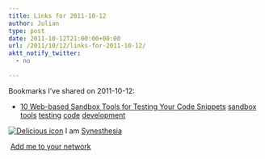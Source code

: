 ```yaml
---
title: Links for 2011-10-12
author: Julian
type: post
date: 2011-10-12T21:00:00+00:00
url: /2011/10/12/links-for-2011-10-12/
aktt_notify_twitter:
  - no

---
```

Bookmarks I&#8217;ve shared on 2011-10-12:

  * [10 Web-based Sandbox Tools for Testing Your Code Snippets][1] 
    [sandbox][2] [tools][3] [testing][4] [code][5] [development][6] </li> </ul> 
    
    <p class="deliciouslink">
      <a href="http://del.icio.us/synesthesia" title="See all my bookmarks on del.icio.us"><img src="https://www.synesthesia.co.uk/images/deliciousicon.jpg" alt="Delicious icon" /></a>&nbsp;I am <a href="http://del.icio.us/synesthesia" title="See all my bookmarks on del.icio.us">Synesthesia</a>
    </p>
    
    <p class="deliciouslink">
      <a href="http://del.icio.us/network?add=synesthesia" title="Add me to your del.icio.us network"><img src="https://www.synesthesia.co.uk/images/add.gif" alt="" /></a>&nbsp;<a href="http://del.icio.us/network?add=synesthesia" title="Add me to your del.icio.us network">Add me to your network</a>
    </p>

 [1]: http://sixrevisions.com/tools/sandbox-testing-code-snippets
 [2]: http://www.delicious.com/synesthesia/sandbox
 [3]: http://www.delicious.com/synesthesia/tools
 [4]: http://www.delicious.com/synesthesia/testing
 [5]: http://www.delicious.com/synesthesia/code
 [6]: http://www.delicious.com/synesthesia/development